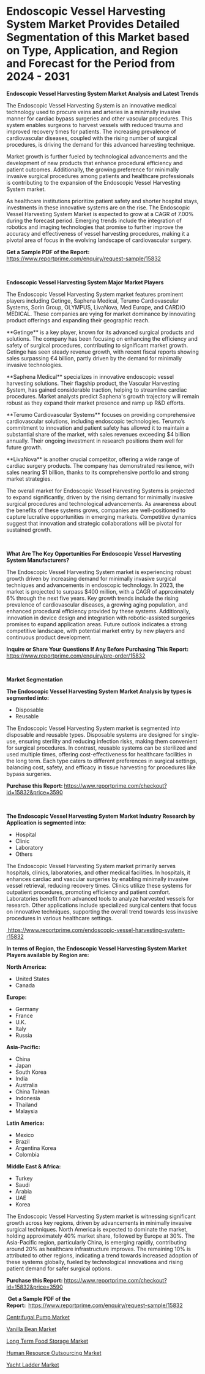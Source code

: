 <p><h1>Endoscopic Vessel Harvesting System Market Provides Detailed Segmentation of this Market based on Type, Application, and Region and Forecast for the Period from 2024 - 2031</h1></p><p><strong>Endoscopic Vessel Harvesting System Market Analysis and Latest Trends</strong></p>
<p><p>The Endoscopic Vessel Harvesting System is an innovative medical technology used to procure veins and arteries in a minimally invasive manner for cardiac bypass surgeries and other vascular procedures. This system enables surgeons to harvest vessels with reduced trauma and improved recovery times for patients. The increasing prevalence of cardiovascular diseases, coupled with the rising number of surgical procedures, is driving the demand for this advanced harvesting technique.</p><p>Market growth is further fueled by technological advancements and the development of new products that enhance procedural efficiency and patient outcomes. Additionally, the growing preference for minimally invasive surgical procedures among patients and healthcare professionals is contributing to the expansion of the Endoscopic Vessel Harvesting System market.</p><p>As healthcare institutions prioritize patient safety and shorter hospital stays, investments in these innovative systems are on the rise. The Endoscopic Vessel Harvesting System Market is expected to grow at a CAGR of 7.00% during the forecast period. Emerging trends include the integration of robotics and imaging technologies that promise to further improve the accuracy and effectiveness of vessel harvesting procedures, making it a pivotal area of focus in the evolving landscape of cardiovascular surgery.</p></p>
<p><strong>Get a Sample PDF of the Report:&nbsp;</strong> <a href="https://www.reportprime.com/enquiry/request-sample/15832?utm_campaign=1575&utm_medium=2&utm_source=Github&utm_content=ia&utm_term=18102024&utm_id=endoscopic-vessel-harvesting-system">https://www.reportprime.com/enquiry/request-sample/15832</a></p>
<p>&nbsp;</p>
<p><strong>Endoscopic Vessel Harvesting System Major Market Players</strong></p>
<p><p>The Endoscopic Vessel Harvesting System market features prominent players including Getinge, Saphena Medical, Terumo Cardiovascular Systems, Sorin Group, OLYMPUS, LivaNova, Med Europe, and CARDIO MEDICAL. These companies are vying for market dominance by innovating product offerings and expanding their geographic reach.</p><p>**Getinge** is a key player, known for its advanced surgical products and solutions. The company has been focusing on enhancing the efficiency and safety of surgical procedures, contributing to significant market growth. Getinge has seen steady revenue growth, with recent fiscal reports showing sales surpassing €4 billion, partly driven by the demand for minimally invasive technologies.</p><p>**Saphena Medical** specializes in innovative endoscopic vessel harvesting solutions. Their flagship product, the Vascular Harvesting System, has gained considerable traction, helping to streamline cardiac procedures. Market analysts predict Saphena's growth trajectory will remain robust as they expand their market presence and ramp up R&D efforts.</p><p>**Terumo Cardiovascular Systems** focuses on providing comprehensive cardiovascular solutions, including endoscopic technologies. Terumo’s commitment to innovation and patient safety has allowed it to maintain a substantial share of the market, with sales revenues exceeding $4 billion annually. Their ongoing investment in research positions them well for future growth.</p><p>**LivaNova** is another crucial competitor, offering a wide range of cardiac surgery products. The company has demonstrated resilience, with sales nearing $1 billion, thanks to its comprehensive portfolio and strong market strategies.</p><p>The overall market for Endoscopic Vessel Harvesting Systems is projected to expand significantly, driven by the rising demand for minimally invasive surgical procedures and technological advancements. As awareness about the benefits of these systems grows, companies are well-positioned to capture lucrative opportunities in emerging markets. Competitive dynamics suggest that innovation and strategic collaborations will be pivotal for sustained growth.</p></p>
<p>&nbsp;</p>
<p><strong>What Are The Key Opportunities For Endoscopic Vessel Harvesting System Manufacturers?</strong></p>
<p><p>The Endoscopic Vessel Harvesting System market is experiencing robust growth driven by increasing demand for minimally invasive surgical techniques and advancements in endoscopic technology. In 2023, the market is projected to surpass $400 million, with a CAGR of approximately 6% through the next five years. Key growth trends include the rising prevalence of cardiovascular diseases, a growing aging population, and enhanced procedural efficiency provided by these systems. Additionally, innovation in device design and integration with robotic-assisted surgeries promises to expand application areas. Future outlook indicates a strong competitive landscape, with potential market entry by new players and continuous product development.</p></p>
<p><strong>Inquire or Share Your Questions If Any Before Purchasing This Report:</strong> <a href="https://www.reportprime.com/enquiry/pre-order/15832?utm_campaign=1575&utm_medium=2&utm_source=Github&utm_content=ia&utm_term=18102024&utm_id=endoscopic-vessel-harvesting-system">https://www.reportprime.com/enquiry/pre-order/15832</a></p>
<p>&nbsp;</p>
<p><strong>Market Segmentation</strong></p>
<p><strong>The Endoscopic Vessel Harvesting System Market Analysis by types is segmented into:</strong></p>
<p><ul><li>Disposable</li><li>Reusable</li></ul></p>
<p><p>The Endoscopic Vessel Harvesting System market is segmented into disposable and reusable types. Disposable systems are designed for single-use, ensuring sterility and reducing infection risks, making them convenient for surgical procedures. In contrast, reusable systems can be sterilized and used multiple times, offering cost-effectiveness for healthcare facilities in the long term. Each type caters to different preferences in surgical settings, balancing cost, safety, and efficacy in tissue harvesting for procedures like bypass surgeries.</p></p>
<p><strong>Purchase this Report:&nbsp;</strong><a href="https://www.reportprime.com/checkout?id=15832&price=3590&utm_campaign=1575&utm_medium=2&utm_source=Github&utm_content=ia&utm_term=18102024&utm_id=endoscopic-vessel-harvesting-system">https://www.reportprime.com/checkout?id=15832&price=3590</a></p>
<p>&nbsp;</p>
<p><strong>The Endoscopic Vessel Harvesting System Market Industry Research by Application is segmented into:</strong></p>
<p><ul><li>Hospital</li><li>Clinic</li><li>Laboratory</li><li>Others</li></ul></p>
<p><p>The Endoscopic Vessel Harvesting System market primarily serves hospitals, clinics, laboratories, and other medical facilities. In hospitals, it enhances cardiac and vascular surgeries by enabling minimally invasive vessel retrieval, reducing recovery times. Clinics utilize these systems for outpatient procedures, promoting efficiency and patient comfort. Laboratories benefit from advanced tools to analyze harvested vessels for research. Other applications include specialized surgical centers that focus on innovative techniques, supporting the overall trend towards less invasive procedures in various healthcare settings.</p></p>
<p><a href="https://www.reportprime.com/endoscopic-vessel-harvesting-system-r15832?utm_campaign=1575&utm_medium=2&utm_source=Github&utm_content=ia&utm_term=18102024&utm_id=endoscopic-vessel-harvesting-system">&nbsp;https://www.reportprime.com/endoscopic-vessel-harvesting-system-r15832</a></p>
<p><strong>In terms of Region, the Endoscopic Vessel Harvesting System Market Players available by Region are:</strong></p>
<p>
    <p> <strong> North America: </strong>
        <ul>
            <li>United States</li>
            <li>Canada</li>
        </ul>
        </p> 
    <p> <strong> Europe: </strong>
        <ul>
            <li>Germany</li>
            <li>France</li>
            <li>U.K.</li>
            <li>Italy</li>
            <li>Russia</li>
        </ul>
        </p> 
    <p> <strong> Asia-Pacific: </strong>
        <ul>
            <li>China</li>
            <li>Japan</li>
            <li>South Korea</li>
            <li>India</li>
            <li>Australia</li>
            <li>China Taiwan</li>
            <li>Indonesia</li>
            <li>Thailand</li>
            <li>Malaysia</li>
        </ul>
        </p> 
    <p> <strong> Latin America: </strong>
        <ul>
            <li>Mexico</li>
            <li>Brazil</li>
            <li>Argentina Korea</li>
            <li>Colombia</li>
        </ul>
        </p> 
    <p> <strong> Middle East & Africa: </strong>
        <ul>
            <li>Turkey</li>
            <li>Saudi</li>
            <li>Arabia</li>
            <li>UAE</li>
            <li>Korea</li>
        </ul>
    </p>
    </p>
<p><p>The Endoscopic Vessel Harvesting System market is witnessing significant growth across key regions, driven by advancements in minimally invasive surgical techniques. North America is expected to dominate the market, holding approximately 40% market share, followed by Europe at 30%. The Asia-Pacific region, particularly China, is emerging rapidly, contributing around 20% as healthcare infrastructure improves. The remaining 10% is attributed to other regions, indicating a trend towards increased adoption of these systems globally, fueled by technological innovations and rising patient demand for safer surgical options.</p></p>
<p><strong>Purchase this Report: </strong><a href="https://www.reportprime.com/checkout?id=15832&price=3590&utm_campaign=1575&utm_medium=2&utm_source=Github&utm_content=ia&utm_term=18102024&utm_id=endoscopic-vessel-harvesting-system">https://www.reportprime.com/checkout?id=15832&price=3590</a></p>
<p>&nbsp;<strong>Get a Sample PDF of the Report:&nbsp;&nbsp;</strong><a href="https://www.reportprime.com/enquiry/request-sample/15832?utm_campaign=1575&utm_medium=2&utm_source=Github&utm_content=ia&utm_term=18102024&utm_id=endoscopic-vessel-harvesting-system">https://www.reportprime.com/enquiry/request-sample/15832</a></p>
<p><strong></strong></p>
<p><p><a href="https://www.linkedin.com/pulse/centrifugal-pump-market-size-growth-trends-statistics-forecasts-opdpf?utm_campaign=1575&utm_medium=2&utm_source=Github&utm_content=ia&utm_term=18102024&utm_id=endoscopic-vessel-harvesting-system">Centrifugal Pump Market</a></p><p><a href="https://www.linkedin.com/pulse/vanilla-bean-market-segmentation-in-depth-analysis-food-processingcosmeticsmedical-t7m8e?utm_campaign=1575&utm_medium=2&utm_source=Github&utm_content=ia&utm_term=18102024&utm_id=endoscopic-vessel-harvesting-system">Vanilla Bean Market</a></p><p><a href="https://www.linkedin.com/pulse/analyzing-long-term-food-storage-market-dynamics-growth-drivers-tbhue?utm_campaign=1575&utm_medium=2&utm_source=Github&utm_content=ia&utm_term=18102024&utm_id=endoscopic-vessel-harvesting-system">Long Term Food Storage Market</a></p><p><a href="https://github.com/MarciaRunte/Market-Research-Report-List-1/blob/main/human-resource-outsourcing-market.md?utm_campaign=1575&utm_medium=2&utm_source=Github&utm_content=ia&utm_term=18102024&utm_id=endoscopic-vessel-harvesting-system">Human Resource Outsourcing Market</a></p><p><a href="https://issuu.com/reportprime-2/docs/yacht-ladder-market-size-2030.pptx_06fa5d965bcf3a?utm_campaign=1575&utm_medium=2&utm_source=Github&utm_content=ia&utm_term=18102024&utm_id=endoscopic-vessel-harvesting-system">Yacht Ladder Market</a></p></p>